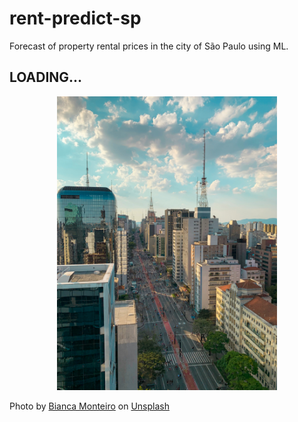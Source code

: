 # rent-predict-sp
Forecast of property rental prices in the city of São Paulo using ML.

## LOADING...



<p align="center">
<img width=70% src="
https://raw.githubusercontent.com/gabrielcapela/rent-predict-sp/main/images/bianca-monteiro_unsplash.jpg">
</p>
Photo by <a href="https://unsplash.com/pt-br/@biancafmonteiro?utm_content=creditCopyText&utm_medium=referral&utm_source=unsplash">Bianca Monteiro</a> on <a href="https://unsplash.com/pt-br/fotografias/foto-aerea-de-edificios-da-cidade-durante-o-dia-UzN-d1g4moY?utm_content=creditCopyText&utm_medium=referral&utm_source=unsplash">Unsplash</a>
      